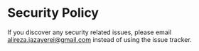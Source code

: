 # Security Policy

If you discover any security related issues, please email alireza.jazayerei@gmail.com instead of using the issue tracker.
